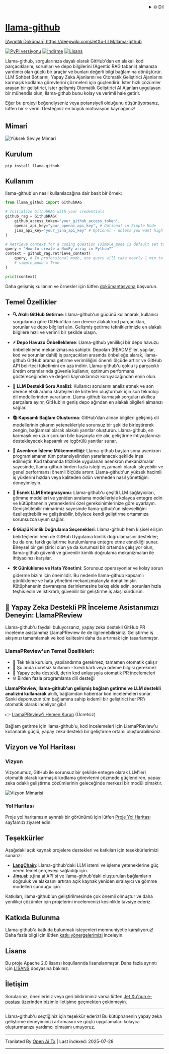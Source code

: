 
<div align="right">
  <details>
    <summary >🌐 Dil</summary>
    <div>
      <div align="center">
        <a href="https://openaitx.github.io/view.html?user=JetXu-LLM&project=llama-github&lang=en">English</a>
        | <a href="https://openaitx.github.io/view.html?user=JetXu-LLM&project=llama-github&lang=zh-CN">简体中文</a>
        | <a href="https://openaitx.github.io/view.html?user=JetXu-LLM&project=llama-github&lang=zh-TW">繁體中文</a>
        | <a href="https://openaitx.github.io/view.html?user=JetXu-LLM&project=llama-github&lang=ja">日本語</a>
        | <a href="https://openaitx.github.io/view.html?user=JetXu-LLM&project=llama-github&lang=ko">한국어</a>
        | <a href="https://openaitx.github.io/view.html?user=JetXu-LLM&project=llama-github&lang=hi">हिन्दी</a>
        | <a href="https://openaitx.github.io/view.html?user=JetXu-LLM&project=llama-github&lang=th">ไทย</a>
        | <a href="https://openaitx.github.io/view.html?user=JetXu-LLM&project=llama-github&lang=fr">Français</a>
        | <a href="https://openaitx.github.io/view.html?user=JetXu-LLM&project=llama-github&lang=de">Deutsch</a>
        | <a href="https://openaitx.github.io/view.html?user=JetXu-LLM&project=llama-github&lang=es">Español</a>
        | <a href="https://openaitx.github.io/view.html?user=JetXu-LLM&project=llama-github&lang=it">Italiano</a>
        | <a href="https://openaitx.github.io/view.html?user=JetXu-LLM&project=llama-github&lang=ru">Русский</a>
        | <a href="https://openaitx.github.io/view.html?user=JetXu-LLM&project=llama-github&lang=pt">Português</a>
        | <a href="https://openaitx.github.io/view.html?user=JetXu-LLM&project=llama-github&lang=nl">Nederlands</a>
        | <a href="https://openaitx.github.io/view.html?user=JetXu-LLM&project=llama-github&lang=pl">Polski</a>
        | <a href="https://openaitx.github.io/view.html?user=JetXu-LLM&project=llama-github&lang=ar">العربية</a>
        | <a href="https://openaitx.github.io/view.html?user=JetXu-LLM&project=llama-github&lang=fa">فارسی</a>
        | <a href="https://openaitx.github.io/view.html?user=JetXu-LLM&project=llama-github&lang=tr">Türkçe</a>
        | <a href="https://openaitx.github.io/view.html?user=JetXu-LLM&project=llama-github&lang=vi">Tiếng Việt</a>
        | <a href="https://openaitx.github.io/view.html?user=JetXu-LLM&project=llama-github&lang=id">Bahasa Indonesia</a>
        | <a href="https://openaitx.github.io/view.html?user=JetXu-LLM&project=llama-github&lang=as">অসমীয়া</
      </div>
    </div>
  </details>
</div>

# llama-github

[Ayrıntılı Doküman] https://deepwiki.com/JetXu-LLM/llama-github

[![PyPI versiyonu](https://badge.fury.io/py/llama-github.svg)](https://badge.fury.io/py/llama-github)
[![İndirme](https://static.pepy.tech/badge/Llama-github)](https://pepy.tech/project/Llama-github)
[![Lisans](https://img.shields.io/badge/License-Apache%202.0-blue.svg)](https://opensource.org/licenses/Apache-2.0)

Llama-github, sorgularınıza dayalı olarak GitHub'dan en alakalı kod parçacıklarını, sorunları ve depo bilgilerini (Agentic RAG tabanlı) almanıza yardımcı olan güçlü bir araçtır ve bunları değerli bilgi bağlamına dönüştürür. LLM Sohbet Botlarını, Yapay Zeka Ajanlarını ve Otomatik Geliştirici Ajanlarını karmaşık kodlama görevlerini çözmeleri için güçlendirir. İster hızlı çözümler arayan bir geliştirici, ister gelişmiş Otomatik Geliştirici AI Ajanları uygulayan bir mühendis olun, llama-github bunu kolay ve verimli hale getirir.

Eğer bu projeyi beğendiyseniz veya potansiyeli olduğunu düşünüyorsanız, lütfen bir ⭐️ verin. Desteğiniz en büyük motivasyon kaynağımız!

## Mimari
![Yüksek Seviye Mimari](https://raw.githubusercontent.com/JetXu-LLM/llama-github/main/./docs/high_level_architecture.drawio.svg)

## Kurulum
```
pip install llama-github
```

## Kullanım

llama-github'un nasıl kullanılacağına dair basit bir örnek:

```python
from llama_github import GithubRAG

# Initialize GithubRAG with your credentials
github_rag = GithubRAG(
    github_access_token="your_github_access_token", 
    openai_api_key="your_openai_api_key", # Optional in Simple Mode
    jina_api_key="your_jina_api_key" # Optional - unless you want high concurrency production deployment (s.jina.ai API will be used in llama-github)
)

# Retrieve context for a coding question (simple_mode is default set to False)
query = "How to create a NumPy array in Python?"
context = github_rag.retrieve_context(
    query, # In professional mode, one query will take nearly 1 min to generate final contexts. You could set log level to INFO to monitor the retrieval progress
    # simple_mode = True
)

print(context)
```

Daha gelişmiş kullanım ve örnekler için lütfen [dokümantasyona](https://raw.githubusercontent.com/JetXu-LLM/llama-github/main/docs/usage.md) başvurun.

## Temel Özellikler

- **🔍 Akıllı GitHub Getirme**: Llama-github'un gücünü kullanarak, kullanıcı sorgularına göre GitHub'dan son derece alakalı kod parçacıkları, sorunlar ve depo bilgileri alın. Gelişmiş getirme tekniklerimizle en alakalı bilgilere hızlı ve verimli bir şekilde ulaşın.

- **⚡ Depo Havuzu Önbellekleme**: Llama-github yenilikçi bir depo havuzu önbellekleme mekanizmasına sahiptir. Depoları (README'ler, yapılar, kod ve sorunlar dahil) iş parçacıkları arasında önbelleğe alarak, llama-github GitHub arama getirme verimliliğini önemli ölçüde artırır ve GitHub API belirteci tüketimini en aza indirir. Llama-github'u çoklu iş parçacıklı üretim ortamlarında güvenle kullanın; optimum performans göstereceğinden ve değerli kaynaklarınızı koruyacağından emin olun.

- **🧠 LLM Destekli Soru Analizi**: Kullanıcı sorularını analiz etmek ve son derece etkili arama stratejileri ile kriterleri oluşturmak için son teknoloji dil modellerinden yararlanın. Llama-github karmaşık sorguları akıllıca parçalara ayırır, GitHub'ın geniş depo ağından en alakalı bilgileri almanızı sağlar.

- **📚 Kapsamlı Bağlam Oluşturma**: GitHub'dan alınan bilgileri gelişmiş dil modellerinin çıkarım yetenekleriyle sorunsuz bir şekilde birleştirerek zengin, bağlamsal olarak alakalı yanıtlar oluşturun. Llama-github, en karmaşık ve uzun soruları bile başarıyla ele alır, geliştirme ihtiyaçlarınızı destekleyecek kapsamlı ve içgörülü yanıtlar sunar.

- **🚀 Asenkron İşleme Mükemmelliği**: Llama-github baştan sona asenkron programlamanın tüm potansiyelinden yararlanacak şekilde inşa edilmiştir. Kod tabanında titizlikle uygulanan asenkron mekanizmalar sayesinde, llama-github birden fazla isteği eşzamanlı olarak işleyebilir ve genel performansı önemli ölçüde artırır. Llama-github'un yüksek hacimli iş yüklerini hızdan veya kaliteden ödün vermeden nasıl yönettiğini deneyimleyin.

- **🔧 Esnek LLM Entegrasyonu**: Llama-github'u çeşitli LLM sağlayıcıları, gömme modelleri ve yeniden sıralama modelleriyle kolayca entegre edin ve kütüphanenin yeteneklerini özel gereksinimlerinize göre uyarlayın. Genişletilebilir mimarimiz sayesinde llama-github'un işlevselliğini özelleştirebilir ve geliştirebilir, böylece kendi geliştirme ortamınıza sorunsuzca uyum sağlar.

- **🔒 Güçlü Kimlik Doğrulama Seçenekleri**: Llama-github hem kişisel erişim belirteçlerini hem de GitHub Uygulama kimlik doğrulamasını destekler; bu da onu farklı geliştirme kurulumlarına entegre etme esnekliği sunar. Bireysel bir geliştirici olun ya da kurumsal bir ortamda çalışıyor olun, llama-github güvenli ve güvenilir kimlik doğrulama mekanizmaları ile ihtiyacınızı karşılar.

- **🛠️ Günlükleme ve Hata Yönetimi**: Sorunsuz operasyonlar ve kolay sorun giderme bizim için önemlidir. Bu nedenle llama-github kapsamlı günlükleme ve hata yönetimi mekanizmalarıyla donatılmıştır. Kütüphanenin davranışına derinlemesine bakış elde edin, sorunları hızla teşhis edin ve istikrarlı, güvenilir bir geliştirme iş akışı sürdürün.

## 🤖 Yapay Zeka Destekli PR İnceleme Asistanımızı Deneyin: LlamaPReview

Llama-github'u faydalı buluyorsanız, yapay zeka destekli GitHub PR inceleme asistanımız LlamaPReview ile de ilgilenebilirsiniz. Geliştirme iş akışınızı tamamlamak ve kod kalitesini daha da artırmak için tasarlanmıştır.

### LlamaPReview'un Temel Özellikleri:
- 🚀 Tek tıkla kurulum, yapılandırma gerekmez, tamamen otomatik çalışır
- 💯 Şu anda ücretsiz kullanım - kredi kartı veya ödeme bilgisi gerekmez
- 🧠 Yapay zeka destekli, derin kod anlayışıyla otomatik PR incelemeleri
- 🌐 Birden fazla programlama dili desteği

**LlamaPReview, llama-github'un gelişmiş bağlam getirme ve LLM destekli analizini kullanarak** akıllı, bağlamdan haberdar kod incelemeleri sunar. Sanki deponuzun tüm bağlamına sahip kıdemli bir geliştirici her PR'ı otomatik olarak inceliyor gibi!

👉 [LlamaPReview'i Hemen Kurun](https://github.com/marketplace/llamapreview/) (Ücretsiz)

Bağlam getirme için llama-github'u, kod incelemeleri için LlamaPReview'u kullanarak güçlü, yapay zeka destekli bir geliştirme ortamı oluşturabilirsiniz.

## Vizyon ve Yol Haritası

### Vizyon

Vizyonumuz, GitHub ile sorunsuz bir şekilde entegre olarak LLM'leri otomatik olarak karmaşık kodlama görevlerini çözmede güçlendiren, yapay zeka odaklı geliştirme çözümlerinin geleceğinde merkezi bir modül olmaktır.

![Vizyon Mimarisi](https://raw.githubusercontent.com/JetXu-LLM/llama-github/main/./docs/vision.drawio.svg)

### Yol Haritası

Proje yol haritamızın ayrıntılı bir görünümü için lütfen [Proje Yol Haritası](https://github.com/users/JetXu-LLM/projects/2) sayfamızı ziyaret edin.

## Teşekkürler

Aşağıdaki açık kaynak projelere destekleri ve katkıları için teşekkürlerimizi sunarız:

- **[LangChain](https://github.com/langchain-ai/langchain)**: Llama-github'daki LLM istemi ve işleme yeteneklerine güç veren temel çerçeveyi sağladığı için.
- **[Jina.ai](https://github.com/jina-ai/reader)**: s.jina.ai API'si ve llama-github'daki oluşturulan bağlamların doğruluk ve alakasını artıran açık kaynak yeniden sıralayıcı ve gömme modelleri sunduğu için.

Katkıları, llama-github'un geliştirilmesinde çok önemli olmuştur ve daha yenilikçi çözümler için projelerini incelemenizi kesinlikle tavsiye ederiz.

## Katkıda Bulunma

Llama-github'a katkıda bulunmak isteyenleri memnuniyetle karşılıyoruz! Daha fazla bilgi için lütfen [katkı yönergelerimizi](https://raw.githubusercontent.com/JetXu-LLM/llama-github/main/CONTRIBUTING.md) inceleyin.

## Lisans

Bu proje Apache 2.0 lisansı koşullarında lisanslanmıştır. Daha fazla ayrıntı için [LİSANS](LICENSE) dosyasına bakınız.

## İletişim

Sorularınız, önerileriniz veya geri bildiriminiz varsa lütfen [Jet Xu'nun e-postası](https://raw.githubusercontent.com/JetXu-LLM/llama-github/main/mailto:Voldemort.xu@foxmail.com) üzerinden bizimle iletişime geçmekten çekinmeyin.

---

Llama-github'u seçtiğiniz için teşekkür ederiz! Bu kütüphanenin yapay zeka geliştirme deneyiminizi artırmasını ve güçlü uygulamaları kolayca oluşturmanıza yardımcı olmasını umuyoruz.


---

Tranlated By [Open Ai Tx](https://github.com/OpenAiTx/OpenAiTx) | Last indexed: 2025-07-28

---
